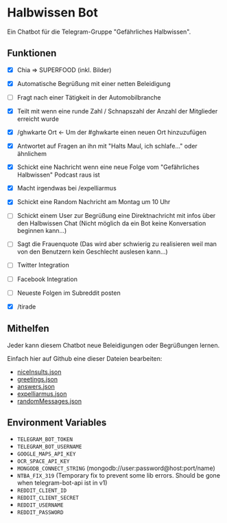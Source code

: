 # Halbwissen Bot

Ein Chatbot für die Telegram-Gruppe "Gefährliches Halbwissen".

## Funktionen
- [x] Chia => SUPERFOOD (inkl. Bilder)
- [x] Automatische Begrüßung mit einer netten Beleidigung
- [ ] Fragt nach einer Tätigkeit in der Automobilbranche
- [x] Teilt mit wenn eine runde Zahl / Schnapszahl der Anzahl der Mitglieder erreicht wurde
- [x] /ghwkarte Ort <- Um der #ghwkarte einen neuen Ort hinzuzufügen
- [x] Antwortet auf Fragen an ihn mit "Halts Maul, ich schlafe..." oder ähnlichem
- [x] Schickt eine Nachricht wenn eine neue Folge vom "Gefährliches Halbwissen" Podcast raus ist
- [x] Macht irgendwas bei /expelliarmus
- [x] Schickt eine Random Nachricht am Montag um 10 Uhr
- [ ] Schickt einem User zur Begrüßung eine Direktnachricht mit infos über den Halbwissen Chat (Nicht möglich da ein Bot keine Konversation beginnen kann...)
- [ ] Sagt die Frauenquote (Das wird aber schwierig zu realisieren weil man von den Benutzern kein Geschlecht auslesen kann...)
- [ ] Twitter Integration
- [ ] Facebook Integration
- [ ] Neueste Folgen im Subreddit posten
- [x] /tirade


## Mithelfen
Jeder kann diesem Chatbot neue Beleidigungen oder Begrüßungen lernen.

Einfach hier auf Github eine dieser Dateien bearbeiten:
- [niceInsults.json](https://github.com/bahuma/halbwissenbot/edit/master/texts/niceInsults.json)
- [greetings.json](https://github.com/bahuma/halbwissenbot/edit/master/texts/greetings.json)
- [answers.json](https://github.com/bahuma/halbwissenbot/edit/master/texts/answers.json)
- [expelliarmus.json](https://github.com/bahuma/halbwissenbot/edit/master/texts/expelliarmus.json)
- [randomMessages.json](https://github.com/bahuma/halbwissenbot/edit/master/texts/randomMessages.json)


## Environment Variables
- `TELEGRAM_BOT_TOKEN`
- `TELEGRAM_BOT_USERNAME`
- `GOOGLE_MAPS_API_KEY`
- `OCR_SPACE_API_KEY`
- `MONGODB_CONNECT_STRING` (mongodb://user:password@host:port/name)
- `NTBA_FIX_319` (Temporary fix to prevent some lib errors. Should be gone when telegram-bot-api ist in v1)
- `REDDIT_CLIENT_ID`
- `REDDIT_CLIENT_SECRET`
- `REDDIT_USERNAME`
- `REDDIT_PASSWORD`